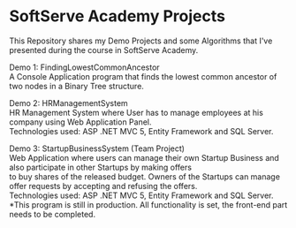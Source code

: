 # SoftServe Academy Projects

This Repository shares my Demo Projects and some Algorithms that I've presented during the course in SoftServe Academy.

Demo 1: FindingLowestCommonAncestor <br />
A Console Application program that finds the lowest common ancestor of two nodes in a Binary Tree structure.

Demo 2: HRManagementSystem <br />
HR Management System where User has to manage employees at his company using Web Application Panel. <br />
Technologies used: ASP .NET MVC 5, Entity Framework and SQL Server.

Demo 3: StartupBusinessSystem (Team Project) <br />
Web Application where users can manage their own Startup Business and also participate in other Startups by making offers <br />
to buy shares of the released budget. Owners of the Startups can manage offer requests by accepting and refusing the offers. <br />
Technologies used: ASP .NET MVC 5, Entity Framework and SQL Server. <br />
*This program is still in production. All functionality is set, the front-end part needs to be completed.
